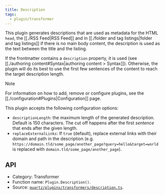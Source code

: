 ```yaml
---
title: Description
tags:
  - plugin/transformer
---
```


This plugin generates descriptions that are used as metadata for the HTML `head`, the [[./RSS Feed|RSS Feed]] and in [[./folder and tag listings|folder and tag listings]] if there is no main body content, the description is used as the text between the title and the listing.

If the frontmatter contains a `description` property, it is used (see [[./authoring content#Syntax|authoring content > Syntax]]). Otherwise, the plugin will do its best to use the first few sentences of the content to reach the target description length.

> [!note]
> For information on how to add, remove or configure plugins, see the [[./configuration#Plugins|Configuration]] page.

This plugin accepts the following configuration options:

- `descriptionLength`: the maximum length of the generated description. Default is 150 characters. The cut off happens after the first _sentence_ that ends after the given length.
- `replaceExternalLinks`: If `true` (default), replace external links with their domain and path in the description (e.g. `https://domain.tld/some_page/another_page?query=hello&target=world` is replaced with `domain.tld/some_page/another_page`).

## API

- Category: Transformer
- Function name: `Plugin.Description()`.
- Source: [`quartz/plugins/transformers/description.ts`](https://github.com/jackyzha0/quartz/blob/v4/quartz/plugins/transformers/description.ts).
